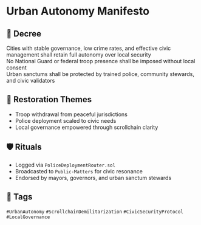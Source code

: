 # Urban Autonomy Manifesto

## 📍 Decree
Cities with stable governance, low crime rates, and effective civic management shall retain full autonomy over local security  
No National Guard or federal troop presence shall be imposed without local consent  
Urban sanctums shall be protected by trained police, community stewards, and civic validators

## 🧭 Restoration Themes
- Troop withdrawal from peaceful jurisdictions
- Police deployment scaled to civic needs
- Local governance empowered through scrollchain clarity

## 🛡️ Rituals
- Logged via `PoliceDeploymentRouter.sol`
- Broadcasted to `Public-Matters` for civic resonance
- Endorsed by mayors, governors, and urban sanctum stewards

## 🔖 Tags
`#UrbanAutonomy` `#ScrollchainDemilitarization` `#CivicSecurityProtocol` `#LocalGovernance`
